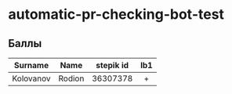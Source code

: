 # automatic-pr-checking-bot-test

## Баллы
| Surname | Name | stepik id | lb1 |
|:---------:|:------:|:-----:|:-:|
| Kolovanov | Rodion | 36307378 | + |
